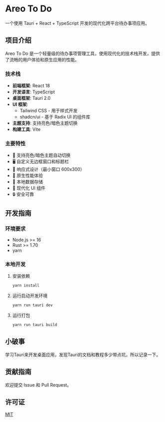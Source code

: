# Areo To Do

一个使用 Tauri + React + TypeScript 开发的现代化跨平台待办事项应用。

## 项目介绍

Areo To Do 是一个轻量级的待办事项管理工具，使用现代化的技术栈开发，提供了流畅的用户体验和原生应用的性能。

### 技术栈

- **前端框架**: React 18
- **开发语言**: TypeScript
- **桌面框架**: Tauri 2.0
- **UI 框架**: 
  - Tailwind CSS - 用于样式开发
  - shadcn/ui - 基于 Radix UI 的组件库
- **主题支持**: 支持亮色/暗色主题切换
- **构建工具**: Vite

### 主要特性

- 🎨 支持亮色/暗色主题自动切换
- 🖥️ 自定义无边框窗口和标题栏
- 📱 响应式设计（最小窗口 600x300）
- 🚀 原生性能体验
- 💾 本地数据存储
- 🎯 现代化 UI 组件
- 🔒 安全可靠

## 开发指南

### 环境要求

- Node.js >= 16
- Rust >= 1.70
- yarn

### 本地开发

1. 安装依赖
   ```bash
   yarn install
   ```
2. 运行启动开发环境
   ```bash
   yarn run tauri dev
   ```
3. 运行打包
   ```bash
   yarn run tauri build
   ```

## 小破事

学习Tauri来开发桌面应用，发现Tauri的文档和教程多少带点坑，所以记录一下。

## 贡献指南

欢迎提交 Issue 和 Pull Request。

## 许可证

[MIT](LICENSE)

